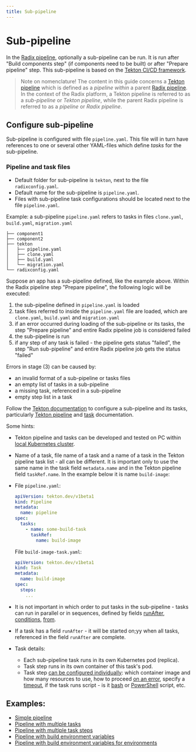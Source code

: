 ```yaml
---
title: Sub-pipeline
---
```


# Sub-pipeline

In the [Radix pipeline](../../docs/topic-concepts/#pipeline), optionally a sub-pipeline can be run. It is run after "Build components step" (if components need to be built) or after "Prepare pipeline" step.  This sub-pipeline is based on the [Tekton CI/CD framework](https://tekton.dev/docs/getting-started/).

> Note on nomenclature! The content in this guide concerns a [Tekton pipeline](https://tekton.dev/docs/getting-started/) which is defined as a *pipeline within* a parent [Radix pipeline](../../docs/topic-concepts/#pipeline). In the context of the Radix platform, a Tekton pipeline is referred to as a *sub-pipeline* or *Tekton pipeline*, while the parent Radix pipeline is referred to as a *pipeline* or *Radix pipeline*.

## Configure sub-pipeline
Sub-pipeline is configured with file `pipeline.yaml`. This file will in turn have references to one or several other YAML-files which define *tasks* for the sub-pipeline.

### Pipeline and task files 
* Default folder for sub-pipeline is `tekton`, next to the file `radixconfig.yaml`. 
* Default name for the sub-pipeline is `pipeline.yaml`.
* Files with sub-pipeline task configurations should be located next to the file `pipeline.yaml`.

Example: a sub-pipeline `pipeline.yaml` refers to tasks in files `clone.yaml`, `build.yaml`, `migration.yaml`

```
├── component1
├── component2
├── tekton
│   ├── pipeline.yaml
│   ├── clone.yaml
│   ├── build.yaml
│   └── migration.yaml
└── radixconfig.yaml
```

Suppose an app has a sub-pipeline defined, like the example above. Within the Radix pipeline step "Prepare pipeline", the following logic will be executed:
1. the sub-pipeline defined in `pipeline.yaml` is loaded
2. task files referred to inside the `pipeline.yaml` file are loaded, which are `clone.yaml`, `build.yaml` and `migration.yaml`
3. if an error occurred during loading of the sub-pipeline or its tasks, the step "Prepare pipeline" and entire Radix pipeline job is considered failed
4. the sub-pipeline is run
5. if any step of any task is failed - the pipeline gets status "failed", the step "Run sub-pipeline" and entire Radix pipeline job gets the status "failed"

Errors in stage (3) can be caused by:
  * an invalid format of a sub-pipeline or tasks files
  * an empty list of tasks in a sub-pipeline
  * a missing task, referenced in a sub-pipeline
  * empty step list in a task

Follow the [Tekton documentation](https://tekton.dev/docs/) to configure a sub-pipeline and its tasks, particularly [Tekton pipeline](https://tekton.dev/docs/pipelines/pipelines/) and [task](https://tekton.dev/docs/pipelines/tasks/) documentation. 

Some hints:
* Tekton pipeline and tasks can be developed and tested on PC within [local Kubernetes cluster](https://tekton.dev/docs/getting-started/tasks/).
* Name of a task, file name of a task and a name of a task in the Tekton pipeline task list - all can be different. It is important only to use the same name in the task field `metadata.name` and in the Tekton pipeline field `taskRef.name`. In the example below it is name `build-image`:

* File `pipeline.yaml`:
    ```yaml
    apiVersion: tekton.dev/v1beta1
    kind: Pipeline
    metadata:
      name: pipeline
    spec:
      tasks:
        - name: some-build-task
          taskRef:
            name: build-image
    ```
  File `build-image-task.yaml`:
    ```yaml
    apiVersion: tekton.dev/v1beta1
    kind: Task
    metadata:
      name: build-image
    spec:
      steps:
        ...
    ```
* It is not important in which order to put tasks in the sub-pipeline - tasks can run in parallel or in sequences, defined by fields [runAfter](https://tekton.dev/docs/pipelines/pipelines/#using-the-runafter-field), [conditions](https://tekton.dev/docs/pipelines/pipelines/#guard-task-execution-using-conditions), [from](https://tekton.dev/docs/pipelines/pipelines/#using-the-from-field).
* If a task has a field `runAfter` - it will be started on;yy when all tasks, referenced in the field `runAfter` are complete.
* Task details:
  * Each sub-pipeline task runs in its own Kubernetes pod (replica).
  * Task step runs in its own container of this task's pod.
  * Task step [can be configured individually](https://tekton.dev/docs/pipelines/tasks/#defining-steps): which container image and how many resources to use, how to proceed [on an error](https://tekton.dev/docs/pipelines/tasks/#specifying-onerror-for-a-step), specify a [timeout](https://tekton.dev/docs/pipelines/tasks/#specifying-a-timeout), if the task runs script - is it [bash](https://tekton.dev/docs/pipelines/tasks/#running-scripts-within-steps) or [PowerShell](https://tekton.dev/docs/pipelines/tasks/#windows-scripts) script, etc.

## Examples:
* [Simple pipeline](./example-simple-pipeline.md)
* [Pipeline with multiple tasks](./example-pipeline-with-multiple-tasks.md)
* [Pipeline with multiple task steps](./example-pipeline-with-multiple-task-steps.md)
* [Pipeline with build environment variables](./example-pipeline-with-env-vars.md)
* [Pipeline with build environment variables for environments](./example-pipeline-with-env-vars-for-envs.md)
